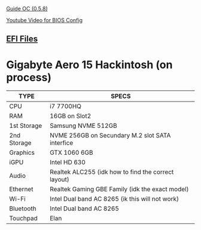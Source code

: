 [Guide OC (0.5.8)](https://dortania.github.io/vanilla-laptop-guide/)
 
[Youtube Video for BIOS Config](https://www.youtube.com/watch?v=f8vSkpW4pUw&t=312s)

[EFI Files](https://github.com/lach26/Gigabyte-Aero-15-Hackintosh/tree/master/EFI%20OC%200.5.8%20Gigabyte%20Aero15)
---------------------------------------------

# Gigabyte Aero 15 Hackintosh (on process)
| **TYPE** | **SPECS** |
| --------- | --------- |
| CPU | i7 7700HQ |
| RAM | 16GB on Slot2 |
| 1st Storage | Samsung NVME 512GB |
| 2nd Storage | NVME 256GB on Secundary M.2 slot SATA interfice |
| Graphics | GTX 1060 6GB |
| iGPU | Intel HD 630 |
| Audio | Realtek ALC255 (idk how to find the correct layout) |
| Ethernet | Realtek Gaming GBE Family (idk the exact model) |
| Wi-Fi | Intel Dual band AC 8265 (ik this will not work) |
| Bluetooth | Intel Dual band AC 8265 |
| Touchpad | Elan |
